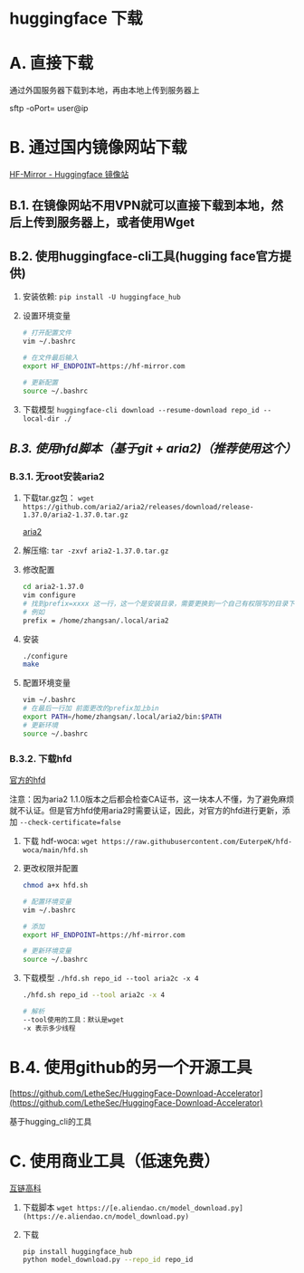 # huggingface 下载

# A. 直接下载

通过外国服务器下载到本地，再由本地上传到服务器上

sftp -oPort=   user@ip 

# B. 通过国内镜像网站下载

[HF-Mirror - Huggingface 镜像站](https://hf-mirror.com/)

## B.1. 在镜像网站不用VPN就可以直接下载到本地，然后上传到服务器上，或者使用Wget

## B.2. 使用huggingface-cli工具(hugging face官方提供)

1. 安装依赖: `pip install -U huggingface_hub`
2. 设置环境变量
    
    ```bash
    # 打开配置文件
    vim ~/.bashrc
    
    # 在文件最后输入
    export HF_ENDPOINT=https://hf-mirror.com
    
    # 更新配置
    source ~/.bashrc
    ```
    
3. 下载模型 `huggingface-cli download --resume-download repo_id --local-dir ./`

## ***B.3. 使用hfd脚本（基于git + aria2)（推荐使用这个）***

### B.3.1. 无root安装aria2

1. 下载tar.gz包： `wget https://github.com/aria2/aria2/releases/download/release-1.37.0/aria2-1.37.0.tar.gz`
    
    [aria2](https://aria2.github.io/)
    
2. 解压缩: `tar -zxvf aria2-1.37.0.tar.gz` 
3. 修改配置
    
    ```bash
    cd aria2-1.37.0
    vim configure
    # 找到prefix=xxxx 这一行，这一个是安装目录，需要更换到一个自己有权限写的目录下
    # 例如
    prefix = /home/zhangsan/.local/aria2
    ```
    
4. 安装 
    
    ```bash
    ./configure
    make
    ```
    
5. 配置环境变量
    
    ```bash
    vim ~/.bashrc
    # 在最后一行加 前面更改的prefix加上bin
    export PATH=/home/zhangsan/.local/aria2/bin:$PATH  
    # 更新环境
    source ~/.bashrc
    ```
    

### B.3.2. 下载hfd

[官方的hfd](https://github.com/EuterpeK/hfd-woca/blob/main/hfd.sh)

注意：因为aria2 1.1.0版本之后都会检查CA证书，这一块本人不懂，为了避免麻烦就不认证。但是官方hfd使用aria2时需要认证，因此，对官方的hfd进行更新，添加 `--check-certificate=false` 

1. 下载 hdf-woca: `wget https://raw.githubusercontent.com/EuterpeK/hfd-woca/main/hfd.sh`
2. 更改权限并配置
    
    ```bash
    chmod a+x hfd.sh
    
    # 配置环境变量
    vim ~/.bashrc
    
    # 添加
    export HF_ENDPOINT=https://hf-mirror.com
    
    # 更新环境变量
    source ~/.bashrc
    ```
    
3. 下载模型 `./hfd.sh repo_id --tool aria2c -x 4`
    
    ```bash
    ./hfd.sh repo_id --tool aria2c -x 4
    
    # 解析
    --tool使用的工具：默认是wget
    -x 表示多少线程
    ```
    

# B.4. 使用github的另一个开源工具

[https://github.com/LetheSec/HuggingFace-Download-Accelerator](https://github.com/LetheSec/HuggingFace-Download-Accelerator)

基于hugging_cli的工具

# C. 使用商业工具（低速免费）

[互链高科](https://e.aliendao.cn/#/)

1. 下载脚本 `wget https://[e.aliendao.cn/model_download.py](https://e.aliendao.cn/model_download.py)`
2. 下载
    
    ```bash
    pip install huggingface_hub
    python model_download.py --repo_id repo_id
    ```
